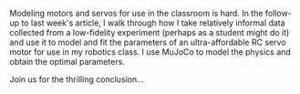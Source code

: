 Modeling motors and servos for use in the classroom is hard. In the follow-up to last week's article, I walk through how I take relatively informal data collected from a low-fidelity experiment (perhaps as a student might do it) and use it to model and fit the parameters of an ultra-affordable RC servo motor for use in my robotics class. I use MuJoCo to model the physics and obtain the optimal parameters.

Join us for the thrilling conclusion...
